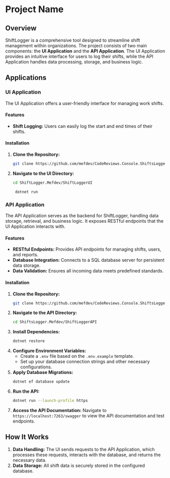 # Project Name

## Overview
ShiftLogger is a comprehensive tool designed to streamline shift management within organizations. The project consists of two main components: the **UI Application** and the **API Application**. The UI Application provides an intuitive interface for users to log their shifts, while the API Application handles data processing, storage, and business logic.

## Applications

### UI Application
The UI Application offers a user-friendly interface for managing work shifts.

#### Features
- **Shift Logging:** Users can easily log the start and end times of their shifts.

#### Installation
1. **Clone the Repository:**
    ```bash
    git clone https://github.com/mefdev/CodeReviews.Console.ShiftsLogger.git
    ```
2. **Navigate to the UI Directory:**
    ```bash
    cd ShiftLogger.Mefdev/ShiftLoggerUI
    ```
   ```dotnet
    dotnet run
   ```

### API Application
The API Application serves as the backend for ShiftLogger, handling data storage, retrieval, and business logic. It exposes RESTful endpoints that the UI Application interacts with.

#### Features
- **RESTful Endpoints:** Provides API endpoints for managing shifts, users, and reports.
- **Database Integration:** Connects to a SQL database server for persistent data storage.
- **Data Validation:** Ensures all incoming data meets predefined standards.

#### Installation
1. **Clone the Repository:**
    ```bash
    git clone https://github.com/mefdev/CodeReviews.Console.ShiftsLogger.git
    ```
2. **Navigate to the API Directory:**
    ```bash
    cd ShiftsLogger.Mefdev/ShiftLoggerAPI
    ```
3. **Install Dependencies:**
    ```bash
    dotnet restore
    ```
4. **Configure Environment Variables:**
    - Create a `.env` file based on the `.env.example` template.
    - Set up your database connection strings and other necessary configurations.
5. **Apply Database Migrations:**
    ```bash
    dotnet ef database update
    ```
6. **Run the API:**
    ```bash
    dotnet run --launch-profile https
    ```
7. **Access the API Documentation:**
    Navigate to `https://localhost:7263/swagger` to view the API documentation and test endpoints.

## How It Works
1. **Data Handling:** The UI sends requests to the API Application, which processes these requests, interacts with the database, and returns the necessary data.
2. **Data Storage:** All shift data is securely stored in the configured database.

